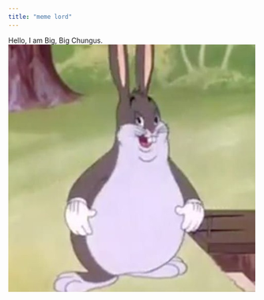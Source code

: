 ```yaml
---
title: "meme lord"
---
```

Hello, I am Big, Big Chungus. 
![Big Chungus will eat you](/assets/artworks-000464637486-nma9lz-t500x500.jpg)
